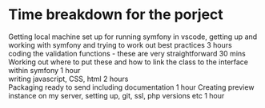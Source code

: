 <h1>Time breakdown for the porject</h1>

Getting local machine set up for running symfony in vscode, getting up and working with symfony and trying to work out best practices 3 hours<br>
coding the validation functions - these are very straightforward 30 mins<br>
Working out where to put these and how to link the class to the interface within symfony 1 hour<br>
writing javascript, CSS, html 2 hours<br>
Packaging ready to send including documentation 1 hour
Creating preview instance on my server, setting up, git, ssl, php versions etc 1 hour 
